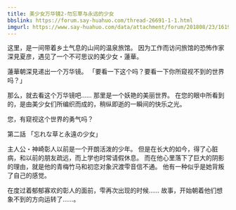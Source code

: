 ```yaml
---
title: 美少女万华镜2-勿忘草与永远的少女
bbslink: https://forum.say-huahuo.com/thread-26691-1-1.html
imgurl: https://www.say-huahuo.com/data/attachment/forum/201808/23/161931gte8vjc6cuptq7p4.jpg
---
```


这里，是一间带着乡土气息的山间的温泉旅馆。
因为工作而访问旅馆的恐怖作家深見夏彦，遇见了一个不可思议的美少女・蓮華。

蓮華朝深見递出一个万华镜。
「要看一下这个吗？要看一下你所窥视不到的世界吗？」

那么，就去看这个万华镜吧……
那里是一个妖艳的美丽世界。
在您的眼中所看到的，是由美少女们所编织而成的，稍纵即逝的一瞬间的快乐之光。

您，有窥视这个世界的勇气吗？

第二話 「忘れな草と永遠の少女」

主人公・神崎彰人以前是一个开朗活泼的少年。
但是在长大的如今，得了心脏病，和以前的朋友疏远，而上学也时常请假休息。
而在他心里落下了巨大的阴影的理由，就是他的青梅竹马和初恋对象沢渡雫音信不通。
他有一种似乎是她背叛了自己的感觉。

在度过着郁郁寡欢的彰人的面前，雫再次出现的时候……
故事，开始朝着他们想象不到的方向运转了……。<!--more-->
